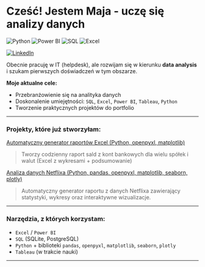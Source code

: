 # Cześć! Jestem Maja - uczę się analizy danych
![Python](https://img.shields.io/badge/Python-3.10-b3cde0?style=flat&logo=python&logoColor=black)
![Power BI](https://img.shields.io/badge/Power%20BI-b3cde0?style=flat&logo=powerbi&logoColor=black)
![SQL](https://img.shields.io/badge/SQL-b3cde0?style=flat&logo=postgresql&logoColor=black)
![Excel](https://img.shields.io/badge/Excel-b3cde0?style=flat&logo=microsoft-excel&logoColor=black)

[![LinkedIn](https://img.shields.io/badge/LinkedIn-Profile-b3cde0?style=flat&logo=linkedin&logoColor=black)](https://pl.linkedin.com/in/maja-smoli%C5%84ska-5529bb351?trk=people-guest_people_search-card)


Obecnie pracuję w IT (helpdesk), ale rozwijam się w kierunku **data analysis** i szukam pierwszych doświadczeń w tym obszarze.

**Moje aktualne cele:**
- Przebranżowienie się na analityka danych
- Doskonalenie umiejętności: `SQL`, `Excel`, `Power BI`, `Tableau`, `Python`
- Tworzenie praktycznych projektów do portfolio

---

### Projekty, które już stworzyłam:

[Automatyczny generator raportów Excel (Python, openpyxl, matplotlib)](https://github.com/nuvane/RAPORTY-BANKOWE.git)  
> Tworzy codzienny raport sald z kont bankowych dla wielu spółek i walut (Excel z wykresami + podsumowanie)


[Analiza danych Netflixa (Python, pandas, openpyxl, matplotlib, seaborn, plotly)](https://github.com/nuvane/ANALIZA-FILMOW.git)
> Automatyczny generator raportu z danych Netflixa zawierający statystyki, wykresy oraz interaktywne wizualizacje.
---

### Narzędzia, z których korzystam:

- `Excel` / `Power BI`
- `SQL` (SQLite, PostgreSQL)
- `Python` + biblioteki `pandas`, `openpyxl`, `matplotlib`, `seaborn`, `plotly`
- `Tableau` (w trakcie nauki)

---
